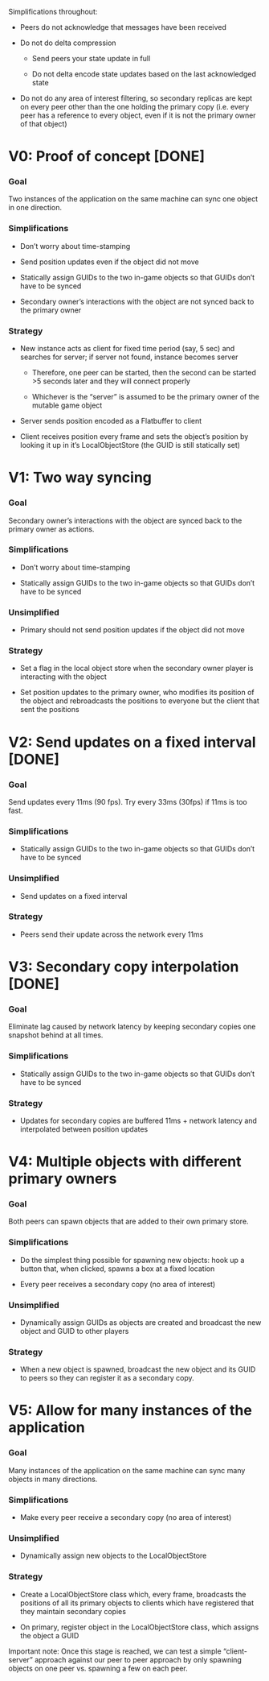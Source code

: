 Simplifications throughout:

-   Peers do not acknowledge that messages have been received

-   Do not do delta compression

    -   Send peers your state update in full

    -   Do not delta encode state updates based on the last acknowledged state

-   Do not do any area of interest filtering, so secondary replicas are kept on
    every peer other than the one holding the primary copy (i.e. every peer has
    a reference to every object, even if it is not the primary owner of that
    object)

V0: Proof of concept \[DONE\]
=============================

### Goal

Two instances of the application on the same machine can sync one object
in one direction.

### Simplifications

-   Don’t worry about time-stamping

-   Send position updates even if the object did not move

-   Statically assign GUIDs to the two in-game objects so that GUIDs don’t have
    to be synced

-   Secondary owner’s interactions with the object are not synced back to the
    primary owner

### Strategy

-   New instance acts as client for fixed time period (say, 5 sec) and searches
    for server; if server not found, instance becomes server

    -   Therefore, one peer can be started, then the second can be started
        &gt;5 seconds later and they will connect properly

    -   Whichever is the “server” is assumed to be the primary owner of the
        mutable game object

-   Server sends position encoded as a Flatbuffer to client

-   Client receives position every frame and sets the object’s position by
    looking it up in it’s LocalObjectStore (the GUID is still statically set)

V1: Two way syncing
===================

### Goal

Secondary owner’s interactions with the object are synced back to the
primary owner as actions.

### Simplifications

-   Don’t worry about time-stamping

-   Statically assign GUIDs to the two in-game objects so that GUIDs don’t have
    to be synced

### Unsimplified

-   Primary should not send position updates if the object did not move

### Strategy

-   Set a flag in the local object store when the secondary owner player is
    interacting with the object

-   Set position updates to the primary owner, who modifies its position of the
    object and rebroadcasts the positions to everyone but the client that sent
    the positions

V2: Send updates on a fixed interval \[DONE\]
=============================================

### Goal

Send updates every 11ms (90 fps). Try every 33ms (30fps) if 11ms is too
fast.

### Simplifications

-   Statically assign GUIDs to the two in-game objects so that GUIDs don’t have
    to be synced

### Unsimplified

-   Send updates on a fixed interval

### Strategy

-   Peers send their update across the network every 11ms

V3: Secondary copy interpolation \[DONE\]
=========================================

### Goal

Eliminate lag caused by network latency by keeping secondary copies one
snapshot behind at all times.

### Simplifications

-   Statically assign GUIDs to the two in-game objects so that GUIDs don’t have
    to be synced

### Strategy

-   Updates for secondary copies are buffered 11ms + network latency and
    interpolated between position updates

V4: Multiple objects with different primary owners
==================================================

### Goal

Both peers can spawn objects that are added to their own primary store.

### Simplifications

-   Do the simplest thing possible for spawning new objects: hook up a button
    that, when clicked, spawns a box at a fixed location

-   Every peer receives a secondary copy (no area of interest)

### Unsimplified

-   Dynamically assign GUIDs as objects are created and broadcast the new
    object and GUID to other players

### Strategy

-   When a new object is spawned, broadcast the new object and its GUID to
    peers so they can register it as a secondary copy.

V5: Allow for many instances of the application
===============================================

### Goal

Many instances of the application on the same machine can sync many
objects in many directions.

### Simplifications

-   Make every peer receive a secondary copy (no area of interest)

### Unsimplified

-   Dynamically assign new objects to the LocalObjectStore

### Strategy

-   Create a LocalObjectStore class which, every frame, broadcasts the
    positions of all its primary objects to clients which have registered that
    they maintain secondary copies

-   On primary, register object in the LocalObjectStore class, which assigns
    the object a GUID

Important note: Once this stage is reached, we can test a simple
“client-server” approach against our peer to peer approach by only
spawning objects on one peer vs. spawning a few on each peer.
